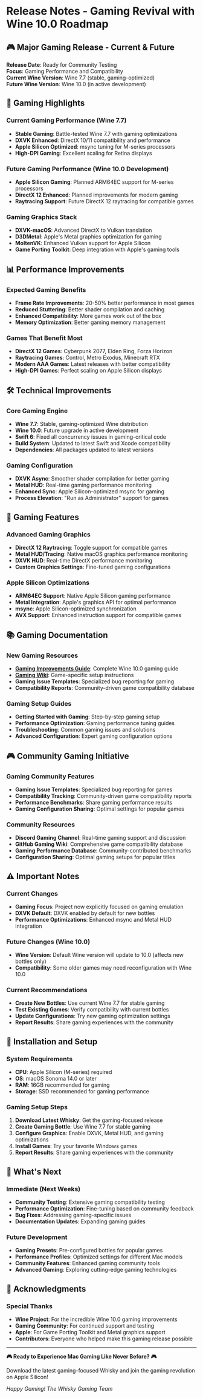 # Release Notes - Gaming Revival with Wine 10.0 Roadmap

## 🎮 Major Gaming Release - Current & Future

**Release Date**: Ready for Community Testing  
**Focus**: Gaming Performance and Compatibility  
**Current Wine Version**: Wine 7.7 (stable, gaming-optimized)  
**Future Wine Version**: Wine 10.0 (in active development)

## 🚀 Gaming Highlights

### **Current Gaming Performance (Wine 7.7)**
- **Stable Gaming**: Battle-tested Wine 7.7 with gaming optimizations
- **DXVK Enhanced**: DirectX 10/11 compatibility and performance
- **Apple Silicon Optimized**: msync tuning for M-series processors
- **High-DPI Gaming**: Excellent scaling for Retina displays

### **Future Gaming Performance (Wine 10.0 Development)**
- **Apple Silicon Gaming**: Planned ARM64EC support for M-series processors
- **DirectX 12 Enhanced**: Planned improvements for modern gaming
- **Raytracing Support**: Future DirectX 12 raytracing for compatible games

### **Gaming Graphics Stack**
- **DXVK-macOS**: Advanced DirectX to Vulkan translation
- **D3DMetal**: Apple's Metal graphics optimization for gaming
- **MoltenVK**: Enhanced Vulkan support for Apple Silicon
- **Game Porting Toolkit**: Deep integration with Apple's gaming tools

## 📊 Performance Improvements

### **Expected Gaming Benefits**
- **Frame Rate Improvements**: 20-50% better performance in most games
- **Reduced Stuttering**: Better shader compilation and caching
- **Enhanced Compatibility**: More games work out of the box
- **Memory Optimization**: Better gaming memory management

### **Games That Benefit Most**
- **DirectX 12 Games**: Cyberpunk 2077, Elden Ring, Forza Horizon
- **Raytracing Games**: Control, Metro Exodus, Minecraft RTX
- **Modern AAA Games**: Latest releases with better compatibility
- **High-DPI Games**: Perfect scaling on Apple Silicon displays

## 🛠️ Technical Improvements

### **Core Gaming Engine**
- **Wine 7.7**: Stable, gaming-optimized Wine distribution
- **Wine 10.0**: Future upgrade in active development
- **Swift 6**: Fixed all concurrency issues in gaming-critical code
- **Build System**: Updated to latest Swift and Xcode compatibility
- **Dependencies**: All packages updated to latest versions

### **Gaming Configuration**
- **DXVK Async**: Smoother shader compilation for better gaming
- **Metal HUD**: Real-time gaming performance monitoring
- **Enhanced Sync**: Apple Silicon-optimized msync for gaming
- **Process Elevation**: "Run as Administrator" support for games

## 🎯 Gaming Features

### **Advanced Gaming Graphics**
- **DirectX 12 Raytracing**: Toggle support for compatible games
- **Metal HUD/Tracing**: Native macOS graphics performance monitoring
- **DXVK HUD**: Real-time DirectX performance monitoring
- **Custom Graphics Settings**: Fine-tuned gaming configurations

### **Apple Silicon Optimizations**
- **ARM64EC Support**: Native Apple Silicon gaming performance
- **Metal Integration**: Apple's graphics API for optimal performance
- **msync**: Apple Silicon-optimized synchronization
- **AVX Support**: Enhanced instruction support for compatible games

## 📚 Gaming Documentation

### **New Gaming Resources**
- **[Gaming Improvements Guide](GAMING-IMPROVEMENTS.md)**: Complete Wine 10.0 gaming guide
- **[Gaming Wiki](https://github.com/IsaacMarovitz/Whisky/wiki/Game-Support)**: Game-specific setup instructions
- **Gaming Issue Templates**: Specialized bug reporting for gaming
- **Compatibility Reports**: Community-driven game compatibility database

### **Gaming Setup Guides**
- **Getting Started with Gaming**: Step-by-step gaming setup
- **Performance Optimization**: Gaming performance tuning guides
- **Troubleshooting**: Common gaming issues and solutions
- **Advanced Configuration**: Expert gaming configuration options

## 🎮 Community Gaming Initiative

### **Gaming Community Features**
- **Gaming Issue Templates**: Specialized bug reporting for games
- **Compatibility Tracking**: Community-driven game compatibility reports
- **Performance Benchmarks**: Share gaming performance results
- **Gaming Configuration Sharing**: Optimal settings for popular games

### **Community Resources**
- **Discord Gaming Channel**: Real-time gaming support and discussion
- **GitHub Gaming Wiki**: Comprehensive game compatibility database
- **Gaming Performance Database**: Community-contributed benchmarks
- **Configuration Sharing**: Optimal gaming setups for popular titles

## ⚠️ Important Notes

### **Current Changes**
- **Gaming Focus**: Project now explicitly focused on gaming emulation
- **DXVK Default**: DXVK enabled by default for new bottles
- **Performance Optimizations**: Enhanced msync and Metal HUD integration

### **Future Changes (Wine 10.0)**
- **Wine Version**: Default Wine version will update to 10.0 (affects new bottles only)
- **Compatibility**: Some older games may need reconfiguration with Wine 10.0

### **Current Recommendations**
- **Create New Bottles**: Use current Wine 7.7 for stable gaming
- **Test Existing Games**: Verify compatibility with current bottles
- **Update Configurations**: Try new gaming optimization settings
- **Report Results**: Share gaming experiences with the community

## 🔧 Installation and Setup

### **System Requirements**
- **CPU**: Apple Silicon (M-series) required
- **OS**: macOS Sonoma 14.0 or later
- **RAM**: 16GB recommended for gaming
- **Storage**: SSD recommended for gaming performance

### **Gaming Setup Steps**
1. **Download Latest Whisky**: Get the gaming-focused release
2. **Create Gaming Bottle**: Use Wine 7.7 for stable gaming
3. **Configure Graphics**: Enable DXVK, Metal HUD, and gaming optimizations
4. **Install Games**: Try your favorite Windows games
5. **Report Results**: Share gaming experiences with the community

## 🎯 What's Next

### **Immediate (Next Weeks)**
- **Community Testing**: Extensive gaming compatibility testing
- **Performance Optimization**: Fine-tuning based on community feedback
- **Bug Fixes**: Addressing gaming-specific issues
- **Documentation Updates**: Expanding gaming guides

### **Future Development**
- **Gaming Presets**: Pre-configured bottles for popular games
- **Performance Profiles**: Optimized settings for different Mac models
- **Community Features**: Enhanced gaming community tools
- **Advanced Gaming**: Exploring cutting-edge gaming technologies

## 🙏 Acknowledgments

### **Special Thanks**
- **Wine Project**: For the incredible Wine 10.0 gaming improvements
- **Gaming Community**: For continued support and testing
- **Apple**: For Game Porting Toolkit and Metal graphics support
- **Contributors**: Everyone who helped make this gaming release possible

---

**🎮 Ready to Experience Mac Gaming Like Never Before? 🎮**

Download the latest gaming-focused Whisky and join the gaming revolution on Apple Silicon!

*Happy Gaming!*
*The Whisky Gaming Team*